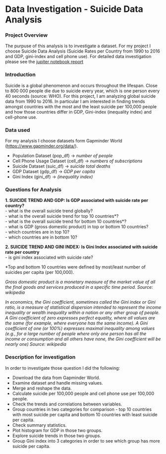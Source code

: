 # Data Investigation - Suicide Data Analysis

### Project Overview

The purpuse of this analysis is to investigate a dataset. For my project I choose Suicide Data Analysis (Suicide Rates per Country from 1990 to 2016 and GDP, gini-index and cell phone use). For detailed data investigation please see the [jupiter notebook report](Investigate_a_Dataset_Report_Udacity_Andreja_Ho.ipynb)


### Introduction

Suicide is a global phenomenon and occurs throughout the lifespan. Close to 800 000 people die due to suicide every year, which is one person every 40 seconds (source: WHO). For this project, I am analyzing global suicide data from 1990 to 2016. In particular I am interested in finding trends amongst countries with the most and the least suicide per 100,000 people and how those countries differ in GDP, Gini-index (inequality index) and cell-phone use.

### Data used

For my analysis I choose datasets form Gapminder World (https://www.gapminder.org/data/). 

- Population Dataset (pop_df) -> <i>number of people</i>
- Cell Phone Usage Dataset (cell_df) -> <i>numbers of subscriptions</i>
- Suicide Dataset (suic_df) -> <i>suicide total deaths</i>
- GDP Dataset (gdp_df) -> <i>GDP per capita</i>
- Gini Index (gini_df) -> <i>(inequality index)</i>


### Questions for Analysis
<b>1. SUICIDE TREND AND GDP: Is GDP associated with suicide rate per country?</b><br />
        - what is the overall suicide trend globally?<br />
        - what is the overall suicide trend for top 10 countries\*?<br/>
        - what is the overall suicide trend for bottom 10 countries\*?<br/>
        - what is GDP (gross domestic product) in top or bottom 10 countries?<br/>
        - which countries are in top 10?<br />
        - which countries are in bottom 10?<br />

<b>2. SUICIDE TREND AND GINI INDEX: Is Gini Index associated with suicide rate per country</b><br />
        - is gini index associated with suicide rate?
        
*Top and bottom 10 countries were defined by most/least number of suicides per capita (per 100,000).       
        
*Gross domestic product is a monetary measure of the market value of all the final goods and services produced in a specific time period. Source: wikipedia*

*In economics, the Gini coefficient, sometimes called the Gini index or Gini ratio, is a measure of statistical dispersion intended to represent the income inequality or wealth inequality within a nation or any other group of people. A Gini coefficient of zero expresses perfect equality, where all values are the same (for example, where everyone has the same income). A Gini coefficient of one (or 100%) expresses maximal inequality among values (e.g., for a large number of people where only one person has all the income or consumption and all others have none, the Gini coefficient will be nearly one) Source: wikipedia*

### Description for investigation
In order to investigate those question I did the following:
- Download the data from Gapminder World.
- Examine dataset and handle missing values.
- Merge and reshape the data.
- Calculate suicide per 100,000 people and cell phone use per 100,000 people.
- Check the trends and correlations between variables.
- Group countries in two categories for comparison - top 10 countries with most suicide per capita and bottom 10 countries with least suicide per capita.
- Check summary statistics.
- Plot histogram for GDP in those two groups.
- Explore suicide trends in those two groups.
- Group Gini index into 3 categories in order to see which group has more suicide per capita.
